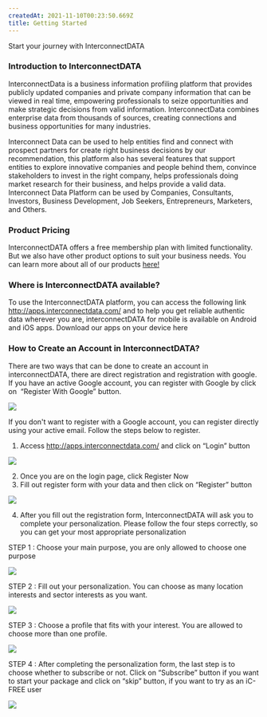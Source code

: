 ```yaml
---
createdAt: 2021-11-10T00:23:50.669Z
title: Getting Started
---
```

<!--StartFragment-->

Start your journey with InterconnectDATA

### Introduction to InterconnectDATA

InterconnectData is a business information profiling platform that provides publicly updated companies and private company information that can be viewed in real time, empowering professionals to seize opportunities and make strategic decisions from valid information. InterconnectData combines enterprise data from thousands of sources, creating connections and business opportunities for many industries.

Interconnect Data can be used to help entities find and connect with prospect partners for create right business decisions by our recommendation, this platform also has several features that support entities to explore innovative companies and people behind them, convince stakeholders to invest in the right company, helps professionals doing market research for their business, and helps provide a valid data. Interconnect Data Platform can be used by Companies, Consultants, Investors, Business Development, Job Seekers, Entrepreneurs, Marketers, and Others.

### Product Pricing

InterconnectDATA offers a free membership plan with limited functionality. But we also have other product options to suit your business needs. You can learn more about all of our products [here!](https://lp.interconnectdata.com/product)

### Where is InterconnectDATA available?

To use the InterconnectDATA platform, you can access the following link <http://apps.interconnectdata.com/> and to help you get reliable authentic data wherever you are, interconnectDATA for mobile is available on Android and iOS apps. Download our apps on your device here

### How to Create an Account in InterconnectDATA?

There are two ways that can be done to create an account in interconnectDATA, there are direct registration and registration with google. If you have an active Google account, you can register with Google by click on  “Register With Google” button. 

![](https://lh6.googleusercontent.com/cc00fZNqFnJFw2-te4eLTyxUDqXJR2gtg0xlsjqwtshTH8M_BWGG20QaADKlyiizDJdEh0VQJ-TG_LWccJeAUQa-rohY1tMCRBInOTWttAd7iLWegrZZBbROJfAQgfntKTRd4rtv)

If you don't want to register with a Google account, you can register directly using your active email. Follow the steps below to register.

1. Access <http://apps.interconnectdata.com/> and click on “Login” button

![](https://lh5.googleusercontent.com/2VjJ7IP5SJ_D8sb3HAbbX2fPTr2wgc1c7gQ57yoWIy1MU5Ep89YEU9VlEjOwNY8-n7WtC-uGdRt8b4tbpJXZi6lXhrOVUB0RpEQTmbQBeLwdvUQ9b9IyBffd9z27ZgBi_QPxzVe2)

2. Once you are on the login page, click Register Now
3. Fill out register form with your data and then click on “Register” button

![](https://lh4.googleusercontent.com/nNDPoPmneF5U_4r9PGme59YN0ylOIujpVsKoKTGMz7mAIXL2aG--7fO8imKim2_8bHNwk30EoaNsqE8vEN_O_OvY5EnVHehSj6layqSHxYMrFXdt2MT2XX9l608TkFqzceVtfpwW)

4. After you fill out the registration form, InterconnectDATA will ask you to complete your personalization. Please follow the four steps correctly, so you can get your most appropriate personalization

STEP 1 : Choose your main purpose, you are only allowed to choose one purpose

![](https://lh5.googleusercontent.com/hh4wbSTPQi-H556vhUxIvYxRFnJFx1944-Wz2Xqbnps8w5H3AQk3LmySxpE9k1qXlYM7kKAv-xAWqg9KqVjrzNQLe2x0DXKVOE8iR1D_8Mi-W77Oj6u-15MhO6V8LH12Uhh7Hr8r)

STEP 2 : Fill out your personalization. You can choose as many location interests and sector interests as you want.

![](https://lh6.googleusercontent.com/zEAZYBhNNYuhePcE0P3iI1Y0mWo5G9OKqEWiclPheWVLTybGCg9sefMdB9d-xWs_UC5KEI9lF_L6aTQjugV-4Js9UB_ynB-VhIre-QxToKedzRz-S_dsjdwahxdtEbK_CzXuTdYt)

STEP 3 : Choose a profile that fits with your interest. You are allowed to choose more than one profile.

![](https://lh3.googleusercontent.com/Nf2EBmQAny8RFmJ0j1owrAGh3TUXELfiNuyCsVK-w0sP3eWPLofVPmSTzID-dk-xaGleZF667-17ITd7B6HApknPVjXCfG-O4lLKH_NaLgzOesRWJRhRVCPe2PTMLzEOoISaa6h9)

STEP 4 : After completing the personalization form, the last step is to choose whether to subscribe or not. Click on “Subscribe” button if you want to start your package and click on “skip” button, if you want to try as an iC-FREE user

![](https://lh3.googleusercontent.com/5W0bAq5tsD5ENeCOe3T6RWzqRJDjJ7eGCvlY5p8VUR4wtIhKK4KZDdgB5igJYZzrNUTo5BUymrHRohDCRkw9Npt5dprtqo-onH4_I1DHhtpiX3ddalbE1GmEive7xb_jhHMWP1pu)

<!--EndFragment-->